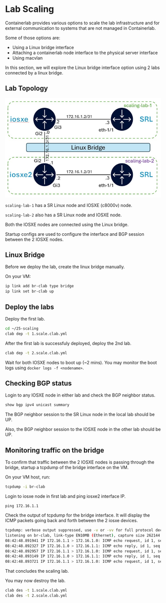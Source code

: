 # Lab Scaling

Containerlab provides various options to scale the lab infrastructure and for external communication to systems that are not managed in Containerlab.

Some of those options are:
- Using a Linux bridge interface
- Attaching a containerlab node interface to the physical server interface
- Using macvlan

In this section, we will explore the Linux bridge interface option using 2 labs connected by a linux bridge.

## Lab Topology

![image](../images/scaling-topology.jpg)

`scaling-lab-1` has a SR Linux node and IOSXE (c8000v) node.

`scaling-lab-2` also has a SR Linux node and IOSXE node.

Both the IOSXE nodes are connected using the Linux bridge.

Startup configs are used to configure the interface and BGP session between the 2 IOSXE nodes.

## Linux Bridge

Before we deploy the lab, create the linux bridge manually.

On your VM:

```bash
ip link add br-clab type bridge
ip link set br-clab up
```

## Deploy the labs

Deploy the first lab.

```bash
cd ~/25-scaling
clab dep -t 1.scale.clab.yml
```

After the first lab is successfuly deployed, deploy the 2nd lab.

```bash
clab dep -t 2.scale.clab.yml
```

Wait for both IOSXE nodes to boot up (~2 mins). You may monitor the boot logs using `docker logs -f <nodename>`.

## Checking BGP status

Login to any IOSXE node in either lab and check the BGP neighbor status.

```bash
show bgp ipv4 unicast summary
```

The BGP neighbor session to the SR Linux node in the local lab should be UP.

Also, the BGP neighbor session to the IOSXE node in the other lab should be UP.

## Monitoring traffic on the bridge

To confirm that traffic between the 2 IOSXE nodes is passing through the bridge, startup a tcpdump of the bridge interface on the VM.

On your VM host, run:

```bash
tcpdump -i br-clab
```

Login to iosxe node in first lab and ping iosxe2 interface IP.

```srl
ping 172.16.1.1
```

Check the output of tcpdump for the bridge interface. It will display the ICMP packets going back and forth between the 2 iosxe devices.

```bash
tcpdump: verbose output suppressed, use -v or -vv for full protocol decode
listening on br-clab, link-type EN10MB (Ethernet), capture size 262144 bytes
08:42:48.891941 IP 172.16.1.1 > 172.16.1.0: ICMP echo request, id 1, seq 0, length 80
08:42:48.892327 IP 172.16.1.0 > 172.16.1.1: ICMP echo reply, id 1, seq 0, length 80
08:42:48.892957 IP 172.16.1.1 > 172.16.1.0: ICMP echo request, id 1, seq 1, length 80
08:42:48.893149 IP 172.16.1.0 > 172.16.1.1: ICMP echo reply, id 1, seq 1, length 80
08:42:48.893721 IP 172.16.1.1 > 172.16.1.0: ICMP echo request, id 1, seq 2, length 80
```

That concludes the scaling lab.

You may now destroy the lab.

```bash
clab des -t 1.scale.clab.yml
clab des -t 2.scale.clab.yml
```


